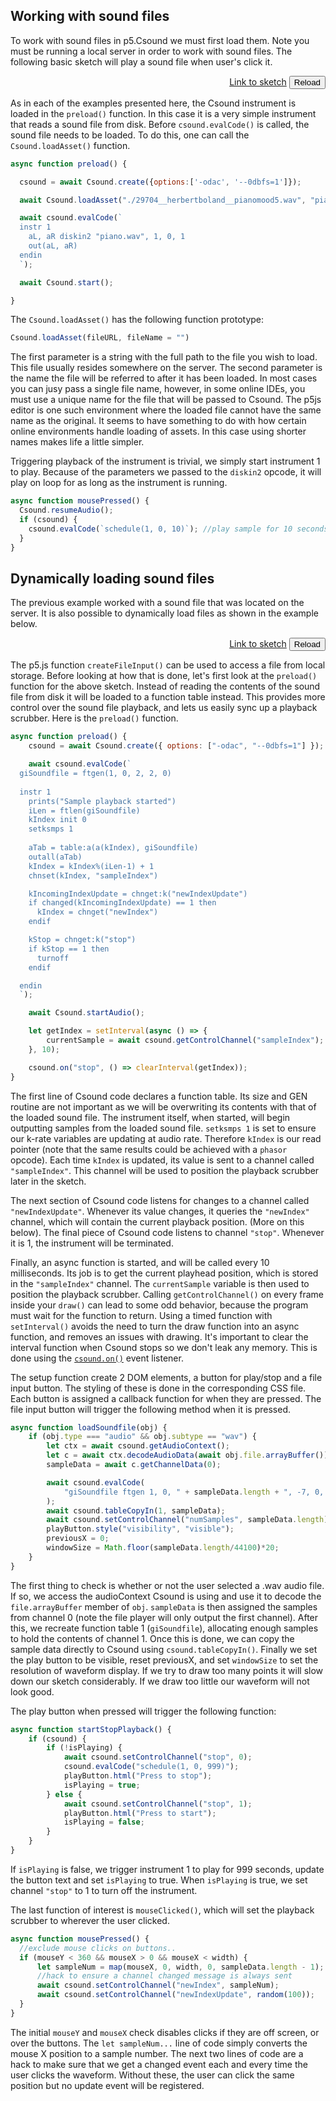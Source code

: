 
## Working with sound files

To work with sound files in p5.Csound we must first load them. Note you must be running a local server in order to work with sound files. The following basic sketch will play a sound file when user's click it. 

[](/soundfile_playback/index.html ':include :type=iframe width=800px height=200px frameBorder=0 scrolling="no"')
<p align="right">
<a href="https://github.com/rorywalsh/p5.Csound/blob/master/docs/examples/soundfile_playback/sketch.js" target="_blank">Link to sketch</a>    <button class="button" onclick="reloadPage()">Reload</button>
</p>

As in each of the examples presented here, the Csound instrument is loaded in the `preload()` function. In this case it is a very simple instrument that reads a sound file from disk. Before `csound.evalCode()` is called, the sound file needs to be loaded. To do this, one can call the `Csound.loadAsset()` function.  

```js
async function preload() {

  csound = await Csound.create({options:['-odac', '--0dbfs=1']});

  await Csound.loadAsset("./29704__herbertboland__pianomood5.wav", "piano.wav");

  await csound.evalCode(`
  instr 1
    aL, aR diskin2 "piano.wav", 1, 0, 1
    out(aL, aR)
  endin
  `);

  await Csound.start();

}
```

The `Csound.loadAsset()` has the following function prototype:
```js
Csound.loadAsset(fileURL, fileName = "")
```
The first parameter is a string with the full path to the file you wish to load. This file usually resides somewhere on the server. The second parameter is the name the file will be referred to after it has been loaded. In most cases you can jusy pass a single file name, however, in some online IDEs, you must use a unique name for the file that will be passed to Csound. The p5js editor is one such environment where the loaded file cannot have the same name as the original. It seems to have something to do with how certain online environments handle loading of assets. In this case using  shorter names makes life a little simpler. 

Triggering playback of the instrument is trivial, we simply start instrument 1 to play. Because of the parameters we passed to the `diskin2` opcode, it will play on loop for as long as the instrument is running. 

```js
async function mousePressed() {  
  Csound.resumeAudio();
  if (csound) {
    csound.evalCode(`schedule(1, 0, 10)`); //play sample for 10 seconds
  }
}
```

## Dynamically loading sound files

The previous example worked with a sound file that was located on the server. It is also possible to dynamically load files as shown in the example below. 

[](/soundfile_load/index.html ':include :type=iframe width=800px height=400px frameBorder=0 scrolling="no"')
<p align="right">
<a href="https://github.com/rorywalsh/p5.Csound/blob/master/docs/examples/soundfile_load/sketch.js"target="_blank">Link to sketch</a>    <button class="button" onclick="reloadPage()">Reload</button>
</p>



The p5.js function `createFileInput()` can be used to access a file from local storage. Before looking at how that is done, let's first look at the `preload()` function for the above sketch. Instead of reading the contents of the sound file from disk it will be loaded to a function table instead. This provides more control over the sound file playback, and lets us easily sync up a playback scrubber. Here is the `preload()` function.

```js
async function preload() {
    csound = await Csound.create({ options: ["-odac", "--0dbfs=1"] });

    await csound.evalCode(`
  giSoundfile = ftgen(1, 0, 2, 2, 0)
  
  instr 1
    prints("Sample playback started")
    iLen = ftlen(giSoundfile)
    kIndex init 0
    setksmps 1
    
    aTab = table:a(a(kIndex), giSoundfile)
    outall(aTab)
    kIndex = kIndex%(iLen-1) + 1    
    chnset(kIndex, "sampleIndex")

    kIncomingIndexUpdate = chnget:k("newIndexUpdate")
    if changed(kIncomingIndexUpdate) == 1 then
      kIndex = chnget("newIndex")
    endif

    kStop = chnget:k("stop")
    if kStop == 1 then
      turnoff
    endif 

  endin 
  `);

    await Csound.startAudio();

    let getIndex = setInterval(async () => {
        currentSample = await csound.getControlChannel("sampleIndex");
    }, 10);

    csound.on("stop", () => clearInterval(getIndex));
}
```

The first line of Csound code declares a function table. Its size and GEN routine are not important as we will be overwriting its contents with that of the loaded sound file. The instrument itself, when started, will begin outputting samples from the loaded sound file. `setksmps 1` is set to ensure our k-rate variables are updating at audio rate. Therefore `kIndex` is our read pointer (note that the same results could be achieved with a `phasor` opcode). Each time `kIndex` is updated, its value is sent to a channel called `"sampleIndex"`. This channel will be used to position the playback scrubber later in the sketch. 

The next section of Csound code listens for changes to a channel called `"newIndexUpdate"`. Whenever its value changes, it queries the `"newIndex"` channel, which will contain the current playback position. (More on this below). The final piece of Csound code listens to channel `"stop"`. Whenever it is 1, the instrument will be terminated. 

Finally, an async function is started, and will be called every 10 milliseconds. Its job is to get the current playhead position, which is stored in the `"sampleIndex"` channel. The `currentSample` variable is then used to position the playback scrubber. Calling `getControlChannel()` on every frame inside your `draw()` can lead to some odd behavior, because the program must wait for the function to return. Using a timed function with `setInterval()` avoids the need to turn the draw function into an async function, and removes an issues with drawing. It's important to clear the interval function when Csound stops so we don't leak any memory. This is done using the [`csound.on()`](https://github.com/csound/csound/tree/master/wasm/browser#CsoundObj.on) event listener. 

The setup function create 2 DOM elements, a button for play/stop and a file input button. The styling of these is done in the corresponding CSS file. Each button is assigned a callback function for when they are pressed. The file input button will trigger the following method when it is pressed.

```js
async function loadSoundfile(obj) {
    if (obj.type === "audio" && obj.subtype == "wav") {
        let ctx = await csound.getAudioContext();
        let c = await ctx.decodeAudioData(await obj.file.arrayBuffer());
        sampleData = await c.getChannelData(0);

        await csound.evalCode(
            "giSoundfile ftgen 1, 0, " + sampleData.length + ", -7, 0, 0"
        );
        await csound.tableCopyIn(1, sampleData);
        await csound.setControlChannel("numSamples", sampleData.length);
        playButton.style("visibility", "visible");
        previousX = 0;
        windowSize = Math.floor(sampleData.length/44100)*20;
    }
}

```

The first thing to check is whether or not the user selected a .wav audio file. If so, we access the audioContext Csound is using and use it to decode the `file.arrayBuffer` member of `obj`. `sampleData` is then assigned the samples from channel 0 (note the file player will only output the first channel). After this, we recreate function table 1 (`giSoundfile`), allocating enough samples to hold the contents of channel 1. Once this is done, we can copy the sample data directly to Csound using `csound.tableCopyIn()`. Finally we set the play button to be visible, reset previousX, and set `windowSize` to set the resolution of waveform display. If we try to draw too many points it will slow down our sketch considerably. If we draw too little our waveform will not look good. 


The play button when pressed will trigger the following function:

```js
async function startStopPlayback() {
    if (csound) {
        if (!isPlaying) {
            await csound.setControlChannel("stop", 0);
            csound.evalCode("schedule(1, 0, 999)");
            playButton.html("Press to stop");
            isPlaying = true;
        } else {
            await csound.setControlChannel("stop", 1);
            playButton.html("Press to start");
            isPlaying = false;
        }
    }
}
```

If `isPlaying` is false, we trigger instrument 1 to play for 999 seconds, update the button text and set `isPlaying` to true. When `isPlaying` is true, we set channel `"stop"` to 1 to turn off the instrument. 

The last function of interest is `mouseClicked()`, which will set the playback scrubber to wherever the user clicked. 

```js
async function mousePressed() {
  //exclude mouse clicks on buttons..
  if (mouseY < 360 && mouseX > 0 && mouseX < width) {
      let sampleNum = map(mouseX, 0, width, 0, sampleData.length - 1);
      //hack to ensure a channel changed message is always sent
      await csound.setControlChannel("newIndex", sampleNum);
      await csound.setControlChannel("newIndexUpdate", random(100));
  }
}
```

The initial `mouseY` and `mouseX` check disables clicks if they are off screen, or over the buttons. The `let sampleNum...` line of code simply converts the mouse X position to a sample number. The next two lines of code are a hack to make sure that we get a changed event each and every time the user clicks the waveform. Without these, the user can click the same position but no update event will be registered.  


